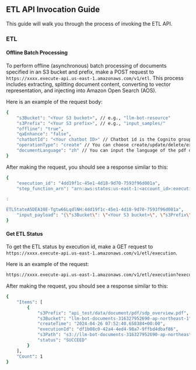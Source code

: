 ## ETL API Invocation Guide

This guide will walk you through the process of invoking the ETL API.

### ETL

<!---
#### Extract Document

To extract a document from a specified S3 bucket and prefix, make a POST request to `https://xxxx.execute-api.us-east-1.amazonaws.com/v1/extract`. Use the `need_split` flag to configure if the extracted document needs to be split semantically or kept with the original content.

Here is an example of the request body:

```bash
{
    "s3_bucket": "<Your S3 bucket>", // e.g., "llm-bot-resource"
    "s3_prefix": "<Your S3 prefix>", // e.g., "input_samples/"
    "need_split": true
}
```
-->

#### Offline Batch Processing

To perform offline (asynchronous) batch processing of documents specified in an S3 bucket and prefix, make a POST request to `https://xxxx.execute-api.us-east-1.amazonaws.com/v1/etl`. This process includes extracting, splitting document content, converting to vector representation, and injecting into Amazon Open Search (AOS).

Here is an example of the request body:

```bash
{
    "s3Bucket": "<Your S3 bucket>", // e.g., "llm-bot-resource"
    "s3Prefix": "<Your S3 prefix>", // e.g., "input_samples/"
    "offline": "true",
    "qaEnhance": "false",
    "chatbotId": "<Your chatbot ID>" // Chatbot id is the Cognito group name in lower case
    "operationType": "create" // You can choose create/update/delete/extract_only
    "documentLanguage": "zh" // You can input the language of the pdf document to increase the accuracy of the extraction
}
```

After making the request, you should see a response similar to this:

```bash
{
    "execution_id": "4dd19f1c-45e1-4d18-9d70-7593f96d001a",
    "step_function_arn": "arn:aws:states:us-east-1:<account_id>:execution

:

ETLStateA5DEA10E-Tgtw66LqdlNH:4dd19f1c-45e1-4d18-9d70-7593f96d001a",
    "input_payload": "{\"s3Bucket\": \"<Your S3 bucket>\", \"s3Prefix\": \"<Your S3 prefix>\", \"offline\": \"true\", \"qaEnhance\": \"false\", \"aosIndex\": \"<Your OpenSearch index>\"}"
}
```

#### Get ETL Status

To get the ETL status by execution id, make a GET request to `https://xxxx.execute-api.us-east-1.amazonaws.com/v1/etl/execution`.

Here is an example of the request:

```bash
https://xxxx.execute-api.us-east-1.amazonaws.com/v1/etl/execution?executionId=24c9bfdb-f604-4bb2-9495-187b3a38be75
```

After making the request, you should see a response similar to this:

```bash
{
    "Items": [
        {
            "s3Prefix": "api_test/data/document/pdf/sdp_overview.pdf",
            "s3Bucket": "llm-bot-documents-316327952690-ap-northeast-1",
            "createTime": "2024-04-26 07:52:40.658384+00:00",
            "executionId": "df1b08c0-42a4-4ed4-98a7-9ffbd4dbaf86",
            "s3Path": "s3://llm-bot-documents-316327952690-ap-northeast-1/api_test/data/document/pdf/sdp_overview.pdf",
            "status": "SUCCEED"
        }
    ],
    "Count": 1
}
```
